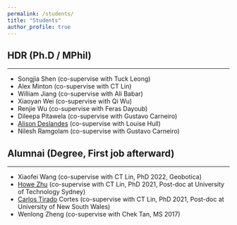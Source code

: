 ```yaml
---
permalink: /students/
title: "Students"
author_profile: true
---
```


## HDR (Ph.D / MPhil)
---
- Songjia Shen (co-supervise with Tuck Leong)
- Alex Minton (co-supervise with CT Lin)
- William Jiang (co-supervise with Ali Babar)
- Xiaoyan Wei (co-supervise with Qi Wu)
- Renjie Wu (co-supervise with Feras Dayoub)
- Dileepa Pitawela (co-supervise with Gustavo Carneiro)
- [Alison Deslandes](https://www.linkedin.com/in/alison-deslandes-15142452/) (co-supervise with Louise Hull)
- Nilesh Ramgolam (co-supervise with Gustavo Carneiro)

## Alumnai (Degree, First job afterward)
---
- Xiaofei Wang (co-supervise with CT Lin, PhD 2022, Geobotica)
- [Howe Zhu](https://www.linkedin.com/in/howe-yuan-zhu/) (co-supervise with CT Lin, PhD 2021, Post-doc at University of Technology Sydney)
- [Carlos Tirado](https://research.unsw.edu.au/people/dr-carlos-tirado-cortes) Cortes (co-supervise with CT Lin, PhD 2021, Post-doc at University of New South Wales)
- Wenlong Zheng (co-supervise with Chek Tan, MS 2017)

